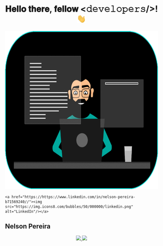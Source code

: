 <div>
<h1 align="center"> 𝐇𝐞𝐥𝐥𝐨 𝐭𝐡𝐞𝐫𝐞, 𝐟𝐞𝐥𝐥𝐨𝐰 <𝚍𝚎𝚟𝚎𝚕𝚘𝚙𝚎𝚛𝚜/>! <img src="https://github.com/ABSphreak/ABSphreak/blob/master/gifs/Hi.gif?raw=true" width="30px"></h2>
	
</div>

<p align="center">
  <img height="520px" src="https://github.com/ValdirCezar/Autenticacao-Tokens-JWT/blob/master/src/imd-readme.gif?raw=true" />


<p align="center">
	
	<a href="https://https://www.linkedin.com/in/nelson-pereira-b71569240//"><img src="https://img.icons8.com/bubbles/50/000000/linkedin.png" alt="LinkedIn"/></a>

</p>
	
<p align="center"></p>
</p>



##   Nelson Pereira
 
<div align="center">
  <a href="https://github.com/NelsonGustavop">
  <img height="180em" src="https://github-readme-stats.vercel.app/api?username=NelsonGustavop&show_icons=true&theme=dracula&include_all_commits=true&count_private=true"/>
  <img height="180em" src="https://github-readme-stats.vercel.app/api/top-langs/?username=NelsonGustavop&layout=compact&langs_count=7&theme=dracula"/>
</div>
 
</div>
